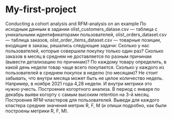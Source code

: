 # My-first-project
Сonducting a cohort analysis and RFM-analysis on an example
По исходным данным в задании olist_customers_datase.csv — таблица с уникальными идентификаторами пользователей, olist_orders_dataset.csv —  таблица заказов, olist_order_items_dataset.csv —  товарные позиции, входящие в заказы,
решались следующие задачи:
Сколько у нас пользователей, которые совершили покупку только один раз?
Сколько заказов в месяц в среднем не доставляется по разным причинам (вывести детализацию по причинам)?
По каждому товару определить, в какой день недели товар чаще всего покупается.
Сколько у каждого из пользователей в среднем покупок в неделю (по месяцам)? Не стоит забывать, что внутри месяца может быть не целое количество недель. Например, в ноябре 2021 года 4,28 недели. И внутри метрики это нужно учесть.
Построение когортного анализа. В период с января по декабрь выяви когорту с самым высоким retention на 3-й месяц.
Построение RFM-кластеров для пользователей. Выведи для каждого кластера средние значения метрик R, F, M (и опиши подробно, как были построены метрики R, F, M).
